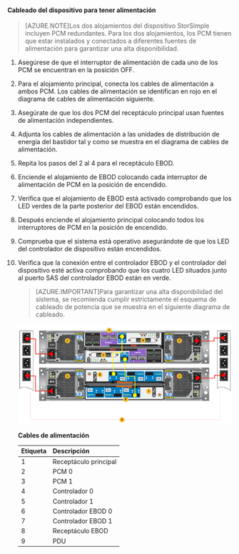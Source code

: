 <!--author=alkohli last changed: 9/16/15-->


#### Cableado del dispositivo para tener alimentación

>[AZURE.NOTE]Los dos alojamientos del dispositivo StorSimple incluyen PCM redundantes. Para los dos alojamientos, los PCM tienen que estar instalados y conectados a diferentes fuentes de alimentación para garantizar una alta disponibilidad.

1. Asegúrese de que el interruptor de alimentación de cada uno de los PCM se encuentran en la posición OFF.

2. Para el alojamiento principal, conecta los cables de alimentación a ambos PCM. Los cables de alimentación se identifican en rojo en el diagrama de cables de alimentación siguiente.

3. Asegúrate de que los dos PCM del receptáculo principal usan fuentes de alimentación independientes.

4. Adjunta los cables de alimentación a las unidades de distribución de energía del bastidor tal y como se muestra en el diagrama de cables de alimentación.

5. Repita los pasos del 2 al 4 para el receptáculo EBOD.

6. Enciende el alojamiento de EBOD colocando cada interruptor de alimentación de PCM en la posición de encendido.

7. Verifica que el alojamiento de EBOD está activado comprobando que los LED verdes de la parte posterior del EBOD están encendidos.

8. Después enciende el alojamiento principal colocando todos los interruptores de PCM en la posición de encendido.

9. Comprueba que el sistema está operativo asegurándote de que los LED del controlador de dispositivo están encendidos.

10. Verifica que la conexión entre el controlador EBOD y el controlador del dispositivo esté activa comprobando que los cuatro LED situados junto al puerto SAS del controlador EBOD están en verde.

    >[AZURE.IMPORTANT]Para garantizar una alta disponibilidad del sistema, se recomienda cumplir estrictamente el esquema de cableado de potencia que se muestra en el siguiente diagrama de cableado.

    ![Cableado del dispositivo 4U para alimentación](./media/storsimple-cable-8600-for-power/HCSCableYour4UDeviceforPower.png)

    **Cables de alimentación**

    |Etiqueta|Descripción|
    |:----|:----------|
    |1|Receptáculo principal|
    |2|PCM 0|
    |3|PCM 1|
    |4|Controlador 0|
    |5|Controlador 1|
    |6|Controlador EBOD 0|
    |7|Controlador EBOD 1|
    |8|Receptáculo EBOD|
    |9|PDU|

<!---HONumber=Oct15_HO3-->
